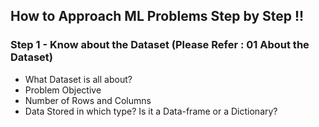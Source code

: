 ## How to Approach ML Problems Step by Step !! 

### Step 1 - Know about the Dataset (Please Refer : 01 About the Dataset)
* What Dataset is all about?
* Problem Objective
* Number of Rows and Columns
* Data Stored in which type? Is it a Data-frame or a Dictionary?
